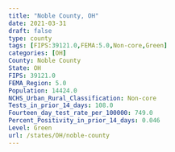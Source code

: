 ```yaml
---
title: "Noble County, OH"
date: 2021-03-31
draft: false
type: county
tags: [FIPS:39121.0,FEMA:5.0,Non-core,Green]
categories: [OH]
County: Noble County
State: OH
FIPS: 39121.0
FEMA_Region: 5.0
Population: 14424.0
NCHS_Urban_Rural_Classification: Non-core
Tests_in_prior_14_days: 108.0
Fourteen_day_test_rate_per_100000: 749.0
Percent_Positivity_in_prior_14_days: 0.046
Level: Green
url: /states/OH/noble-county
---
```



